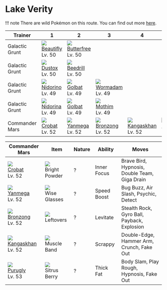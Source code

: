 # Lake Verity

!!! note
    There are wild Pokémon on this route. You can find out more [here](../../wild_pokemon/lake_verity/).


Trainer        | 1                                    | 2                                    | 3                                    | 4                                    | 5
---            | ---                                  | ---                                  | ---                                  | ---                                  | ---
Galactic Grunt | ![][267]<br> [Beautifly]<br> Lv. 50  | ![][012]<br> [Butterfree]<br> Lv. 50
Galactic Grunt | ![][269]<br> [Dustox]<br> Lv. 50     | ![][015]<br> [Beedrill]<br> Lv. 50
Galactic Grunt | ![][033]<br> [Nidorino]<br> Lv. 49   | ![][042]<br> [Golbat]<br> Lv. 49     | ![][413]<br> [Wormadam]<br> Lv. 49
Galactic Grunt | ![][030]<br> [Nidorina]<br> Lv. 49   | ![][042]<br> [Golbat]<br> Lv. 49     | ![][414]<br> [Mothim]<br> Lv. 49
Commander Mars | ![][169]<br> [Crobat]<br> Lv. 52     | ![][469]<br> [Yanmega]<br> Lv. 52    | ![][437]<br> [Bronzong]<br> Lv. 52   | ![][115]<br> [Kangaskhan]<br> Lv. 52 | ![][432]<br> [Purugly]<br> Lv. 53

Commander Mars                       | Item                                 | Nature | Ability     | Moves
---                                  | ---                                  | --- | ---         | ---
![][169]<br> [Crobat]<br> Lv. 52     | ![][bright-powder]<br> Bright Powder | ? | Inner Focus | Brave Bird, Hypnosis, Double Team, Giga Drain
![][469]<br> [Yanmega]<br> Lv. 52    | ![][wise-glasses]<br> Wise Glasses   | ? | Speed Boost | Bug Buzz, Air Slash, Psychic, Detect
![][437]<br> [Bronzong]<br> Lv. 52   | ![][leftovers]<br> Leftovers         | ? | Levitate    | Stealth Rock, Gyro Ball, Payback, Explosion
![][115]<br> [Kangaskhan]<br> Lv. 52 | ![][muscle-band]<br> Muscle Band     | ? | Scrappy     | Double-Edge, Hammer Arm, Crunch, Fake Out
![][432]<br> [Purugly]<br> Lv. 53    | ![][sitrus-berry]<br> Sitrus Berry   | ? | Thick Fat   | Body Slam, Play Rough, Hypnosis, Fake Out



[Butterfree]: ../../pokemon_changes/012/
[Beedrill]: ../../pokemon_changes/015/
[Nidorina]: ../../pokemon_changes/030/
[Nidorino]: ../../pokemon_changes/033/
[Golbat]: ../../pokemon_changes/042/
[Kangaskhan]: ../../pokemon_changes/115/
[Crobat]: ../../pokemon_changes/169/
[Beautifly]: ../../pokemon_changes/267/
[Dustox]: ../../pokemon_changes/269/
[Wormadam]: ../../pokemon_changes/413/
[Mothim]: ../../pokemon_changes/414/
[Purugly]: ../../pokemon_changes/432/
[Bronzong]: ../../pokemon_changes/437/
[Yanmega]: ../../pokemon_changes/469/
[bright-powder]: ../img/items/bright-powder.png
[leftovers]: ../img/items/leftovers.png
[muscle-band]: ../img/items/muscle-band.png
[sitrus-berry]: ../img/items/sitrus-berry.png
[wise-glasses]: ../img/items/wise-glasses.png
[012]: ../img/pokemon/012.png
[015]: ../img/pokemon/015.png
[030]: ../img/pokemon/030.png
[033]: ../img/pokemon/033.png
[042]: ../img/pokemon/042.png
[115]: ../img/pokemon/115.png
[169]: ../img/pokemon/169.png
[267]: ../img/pokemon/267.png
[269]: ../img/pokemon/269.png
[413]: ../img/pokemon/413.png
[414]: ../img/pokemon/414.png
[432]: ../img/pokemon/432.png
[437]: ../img/pokemon/437.png
[469]: ../img/pokemon/469.png

